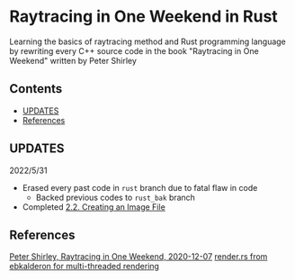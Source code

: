 # Raytracing in One Weekend in Rust
Learning the basics of raytracing method and Rust programming language
by rewriting every C++ source code in the book "Raytracing in One Weekend" written
by Peter Shirley

## Contents
- [UPDATES](#UPDATES)
- [References](#References)

## UPDATES
2022/5/31
- Erased every past code in `rust` branch due to fatal flaw in code
    - Backed previous codes to `rust_bak` branch
- Completed [2.2. Creating an Image File](https://raytracing.github.io/books/RayTracingInOneWeekend.html#outputanimage/creatinganimagefile)

## References
[Peter Shirley, Raytracing in One Weekend, 2020-12-07](https://github.com/RayTracing/raytracing.github.io)
[render.rs from ebkalderon for multi-threaded rendering](https://github.com/ebkaderon/ray-tracing-in-one-weekend/blob/master/src/render.rs)
